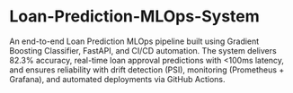 # Loan-Prediction-MLOps-System
An end-to-end Loan Prediction MLOps pipeline built using Gradient Boosting Classifier, FastAPI, and CI/CD automation. The system delivers 82.3% accuracy, real-time loan approval predictions with &lt;100ms latency, and ensures reliability with drift detection (PSI), monitoring (Prometheus + Grafana), and automated deployments via GitHub Actions.
